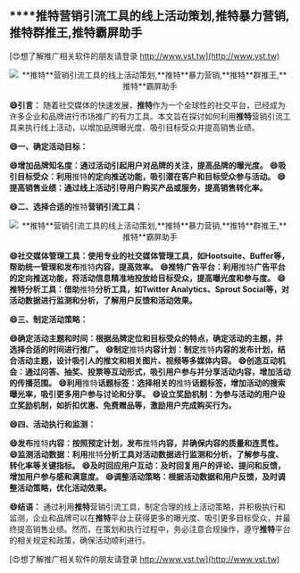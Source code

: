 ## ****推特**营销引流工具的线上活动策划,**推特**暴力营销,**推特**群推王,**推特**霸屏助手**

[😍想了解推广相关软件的朋友请登录 http://www.vst.tw](http://www.vst.tw)

 <center><img src="https://vst.tw/MP4/tuiguang/png/5.png" alt="**推特**营销引流工具的线上活动策划,**推特**暴力营销,**推特**群推王,**推特**霸屏助手"></center>

**😄引言：**
随着社交媒体的快速发展，**推特**作为一个全球性的社交平台，已经成为许多企业和品牌进行市场推广的有力工具。本文旨在探讨如何利用**推特**营销引流工具来执行线上活动，以增加品牌曝光度、吸引目标受众并提高销售业绩。

**😄一、确定活动目标：**

**😄增加品牌知名度：通过活动引起用户对品牌的关注，提高品牌的曝光度。**
**😄吸引目标受众：利用**推特**的定向推送功能，吸引潜在客户和目标受众参与活动。**
**😄提高销售业绩：通过线上活动引导用户购买产品或服务，提高销售转化率。**

**😄二、选择合适的**推特**营销引流工具：**

 <center><img src="https://vst.tw/MP4/tuiguang/png/8.png" alt="**推特**营销引流工具的线上活动策划,**推特**暴力营销,**推特**群推王,**推特**霸屏助手"></center>

**😄社交媒体管理工具：使用专业的社交媒体管理工具，如Hootsuite、Buffer等，帮助统一管理和发布**推特**内容，提高效率。**
**😄**推特**广告平台：利用**推特**广告平台的定向推送功能，将活动信息精准地投放给目标受众，提高曝光度和参与度。**
**😄**推特**分析工具：借助**推特**分析工具，如Twitter Analytics、Sprout Social等，对活动数据进行监测和分析，了解用户反馈和活动效果。**

**😄三、制定活动策略：**

**😄确定活动主题和时间：根据品牌定位和目标受众的特点，确定活动的主题，并选择合适的时间进行推广。**
**😄制定**推特**内容计划：制定**推特**内容的发布计划，结合活动主题，设计吸引人的推文和相关图片、视频等多媒体内容。**
**😄创造互动机会：通过问答、抽奖、投票等互动形式，吸引用户参与并分享活动内容，增加活动的传播范围。**
**😄利用**推特**话题标签：选择相关的**推特**话题标签，增加活动的搜索曝光率，吸引更多用户参与讨论和分享。**
**😄设立奖励机制：为参与活动的用户设立奖励机制，如折扣优惠、免费赠品等，激励用户完成购买行为。**

**😄四、活动执行和监测：**

**😄发布**推特**内容：按照预定计划，发布**推特**内容，并确保内容的质量和连贯性。**
**😄监测活动数据：利用**推特**分析工具对活动数据进行监测和分析，了解参与度、转化率等关键指标。**
**😄及时回应用户互动：及时回复用户的评论、提问和反馈，增加用户参与感和满意度。**
**😄调整活动策略：根据活动数据和用户反馈，及时调整活动策略，优化活动效果。**

**😄结语：**
通过利用**推特**营销引流工具，制定合理的线上活动策略，并积极执行和监测，企业和品牌可以在**推特**平台上获得更多的曝光度、吸引更多目标受众，并最终提高销售业绩。然而，在策划和执行过程中，务必注意合规操作，遵守**推特**平台的相关规定和政策，确保活动顺利进行。

[😍想了解推广相关软件的朋友请登录 http://www.vst.tw](http://www.vst.tw)



